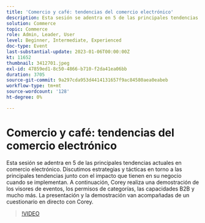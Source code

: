 ```yaml
---
title: 'Comercio y café: tendencias del comercio electrónico'
description: Esta sesión se adentra en 5 de las principales tendencias actuales en comercio electrónico. Discutimos estrategias y tácticas en torno a las principales tendencias junto con el impacto que tienen en su negocio cuando se implementan. A continuación, Corey realiza una demostración de los visores de eventos, los permisos de categorías, las capacidades B2B y mucho más. La presentación y la demostración van acompañadas de un cuestionario en directo con Corey.
solution: Commerce
topic: Commerce
role: Admin, Leader, User
level: Beginner, Intermediate, Experienced
doc-type: Event
last-substantial-update: 2023-01-06T00:00:00Z
kt: 11652
thumbnail: 3412701.jpeg
exl-id: 47859ed1-8c50-4866-b710-f2da41ea06bb
duration: 3705
source-git-commit: 9a297cda953d4414131657f9ac84580aea0eabeb
workflow-type: tm+mt
source-wordcount: '128'
ht-degree: 0%

---
```


# Comercio y café: tendencias del comercio electrónico

Esta sesión se adentra en 5 de las principales tendencias actuales en comercio electrónico. Discutimos estrategias y tácticas en torno a las principales tendencias junto con el impacto que tienen en su negocio cuando se implementan. A continuación, Corey realiza una demostración de los visores de eventos, los permisos de categorías, las capacidades B2B y mucho más. La presentación y la demostración van acompañadas de un cuestionario en directo con Corey.

>[!VIDEO](https://video.tv.adobe.com/v/3412701/?quality=12&learn=on)
